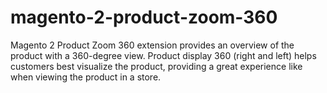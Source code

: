# magento-2-product-zoom-360
Magento 2 Product Zoom 360 extension provides an overview of the product with a 360-degree view. Product display 360 (right and left) helps customers best visualize the product, providing a great experience like when viewing the product in a store.
